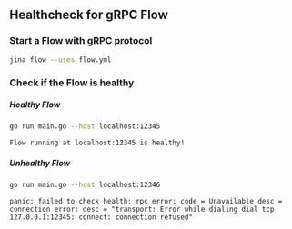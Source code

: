 ## Healthcheck for gRPC Flow

### Start a Flow with gRPC protocol

```bash
jina flow --uses flow.yml
```

### Check if the Flow is healthy

##### Healthy Flow
```bash
go run main.go --host localhost:12345
```
```text
Flow running at localhost:12345 is healthy!
```

##### Unhealthy Flow
```bash
go run main.go --host localhost:12346
```
```text
panic: failed to check health: rpc error: code = Unavailable desc = connection error: desc = "transport: Error while dialing dial tcp 127.0.0.1:12345: connect: connection refused"
```
